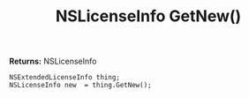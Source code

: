 ﻿---
uid: crmscript_ref_NSExtendedLicenseInfo_GetNew
title: NSLicenseInfo GetNew()
intellisense: NSExtendedLicenseInfo.GetNew
keywords: NSExtendedLicenseInfo, GetNew
so.topic: reference
---



**Returns:** NSLicenseInfo


```crmscript
NSExtendedLicenseInfo thing;
NSLicenseInfo new  = thing.GetNew();
```


